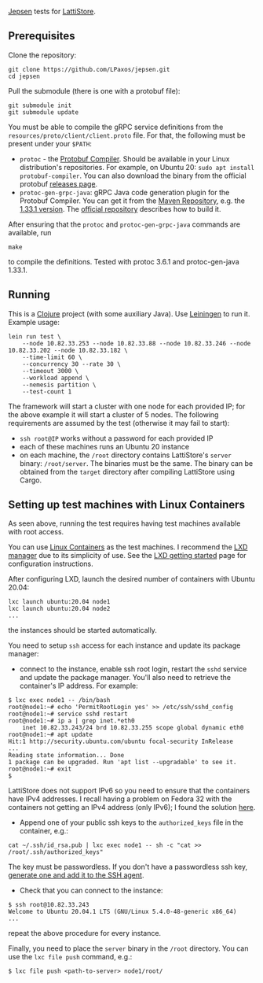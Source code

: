 [Jepsen](https://github.com/jepsen-io/jepsen) tests for [LattiStore](https://github.com/LPaxos/lattistore).

## Prerequisites

Clone the repository:
```
git clone https://github.com/LPaxos/jepsen.git
cd jepsen
```
Pull the submodule (there is one with a protobuf file):
```
git submodule init
git submodule update
```

You must be able to compile the gRPC service definitions from the `resources/proto/client/client.proto` file. For that, the following must be present under your `$PATH`:
- `protoc` - the [Protobuf Compiler](https://github.com/protocolbuffers/protobuf). Should be available in your Linux distribution's repositories. For example, on Ubuntu 20: `sudo apt install protobuf-compiler`. You can also download the binary from the official protobuf [releases page](https://github.com/protocolbuffers/protobuf/releases).
- `protoc-gen-grpc-java`: gRPC Java code generation plugin for the Protobuf Compiler. You can get it from the [Maven Repository](https://mvnrepository.com/artifact/io.grpc/protoc-gen-grpc-java), e.g. the [1.33.1 version](https://repo1.maven.org/maven2/io/grpc/protoc-gen-grpc-java/1.33.1/). The [official repository](https://github.com/grpc/grpc-java/tree/master/compiler) describes how to build it.

After ensuring that the `protoc` and `protoc-gen-grpc-java` commands are available, run
```
make
```
to compile the definitions.
Tested with protoc 3.6.1 and protoc-gen-java 1.33.1.

## Running

This is a [Clojure](https://clojure.org/) project (with some auxiliary Java). Use [Leiningen](https://leiningen.org/) to run it.
Example usage:
```
lein run test \
    --node 10.82.33.253 --node 10.82.33.88 --node 10.82.33.246 --node 10.82.33.202 --node 10.82.33.182 \
    --time-limit 60 \
    --concurrency 30 --rate 30 \
    --timeout 3000 \
    --workload append \
    --nemesis partition \
    --test-count 1
```

The framework will start a cluster with one node for each provided IP; for the above example it will start a cluster of 5 nodes. The following requirements are assumed by the test (otherwise it may fail to start):
- `ssh root@IP` works without a password for each provided IP
- each of these machines runs an Ubuntu 20 instance
- on each machine, the `/root` directory contains LattiStore's `server` binary: `/root/server`. The binaries must be the same. The binary can be obtained from the `target` directory after compiling LattiStore using Cargo.

## Setting up test machines with Linux Containers

As seen above, running the test requires having test machines available with root access.

You can use [Linux Containers](https://linuxcontainers.org/) as the test machines. I recommend the [LXD manager](https://linuxcontainers.org/lxd/introduction/) due to its simplicity of use. See the [LXD getting started](https://linuxcontainers.org/lxd/getting-started-cli/) page for configuration instructions.

After configuring LXD, launch the desired number of containers with Ubuntu 20.04:
```
lxc launch ubuntu:20.04 node1
lxc launch ubuntu:20.04 node2
...
```
the instances should be started automatically.

You need to setup `ssh` access for each instance and update its package manager:
- connect to the instance, enable ssh root login, restart the `sshd` service and update the package manager.
You'll also need to retrieve the container's IP address. For example:
```
$ lxc exec node1 -- /bin/bash
root@node1:~# echo 'PermitRootLogin yes' >> /etc/ssh/sshd_config
root@node1:~# service sshd restart
root@node1:~# ip a | grep inet.*eth0
    inet 10.82.33.243/24 brd 10.82.33.255 scope global dynamic eth0
root@node1:~# apt update
Hit:1 http://security.ubuntu.com/ubuntu focal-security InRelease         
...
Reading state information... Done
1 package can be upgraded. Run 'apt list --upgradable' to see it.
root@node1:~# exit
$
```
LattiStore does not support IPv6 so you need to ensure that the containers have IPv4 addresses. I recall having a problem on Fedora 32 with the containers not getting an IPv4 address (only IPv6); I found the solution [here](https://github.com/lxc/lxd/issues/7294).
- Append one of your public ssh keys to the `authorized_keys` file in the container, e.g.:
```
cat ~/.ssh/id_rsa.pub | lxc exec node1 -- sh -c "cat >> /root/.ssh/authorized_keys"
```
The key must be passwordless. If you don't have a passwordless ssh key, [generate one and add it to the SSH agent](https://docs.github.com/en/free-pro-team@latest/github/authenticating-to-github/generating-a-new-ssh-key-and-adding-it-to-the-ssh-agent).
- Check that you can connect to the instance:
```
$ ssh root@10.82.33.243
Welcome to Ubuntu 20.04.1 LTS (GNU/Linux 5.4.0-48-generic x86_64)
...
```

repeat the above procedure for every instance.

Finally, you need to place the `server` binary in the `/root` directory. You can use the `lxc file push` command, e.g.:
```
$ lxc file push <path-to-server> node1/root/
```
